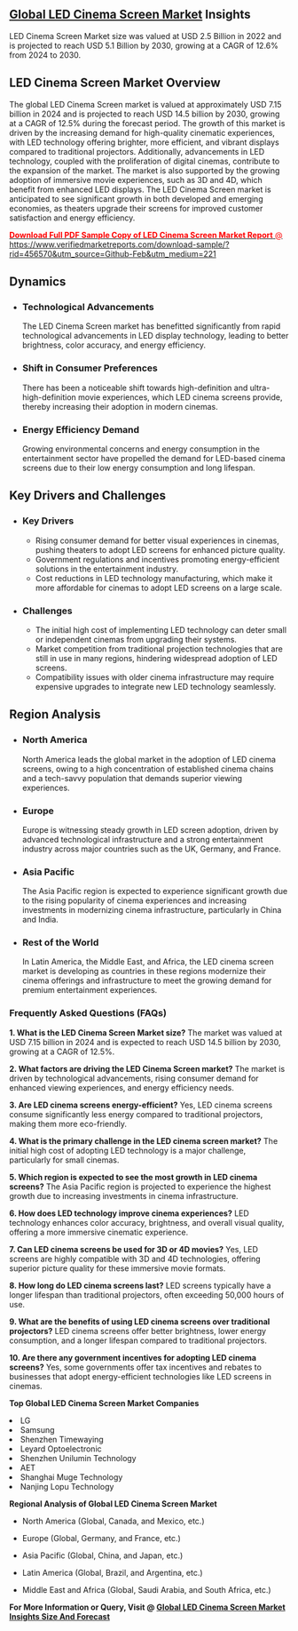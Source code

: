 <h2><a href="https://www.verifiedmarketreports.com/download-sample/?rid=456570&amp;utm_source=Github&amp;utm_medium=221" target="_blank">Global LED Cinema Screen Market</a> Insights</h2><p>LED Cinema Screen Market size was valued at USD 2.5 Billion in 2022 and is projected to reach USD 5.1 Billion by 2030, growing at a CAGR of 12.6% from 2024 to 2030.</p><p> <h2>LED Cinema Screen Market Overview</h2> <p>The global LED Cinema Screen market is valued at approximately USD 7.15 billion in 2024 and is projected to reach USD 14.5 billion by 2030, growing at a CAGR of 12.5% during the forecast period. The growth of this market is driven by the increasing demand for high-quality cinematic experiences, with LED technology offering brighter, more efficient, and vibrant displays compared to traditional projectors. Additionally, advancements in LED technology, coupled with the proliferation of digital cinemas, contribute to the expansion of the market. The market is also supported by the growing adoption of immersive movie experiences, such as 3D and 4D, which benefit from enhanced LED displays. The LED Cinema Screen market is anticipated to see significant growth in both developed and emerging economies, as theaters upgrade their screens for improved customer satisfaction and energy efficiency.</p> <p><a href="#"><p><span class=""><span style="color: #ff0000;"><strong>Download Full PDF Sample Copy of LED Cinema Screen Market Report</strong> @ </span><a href="https://www.verifiedmarketreports.com/download-sample/?rid=456570&amp;utm_source=Github-Feb&amp;utm_medium=221" target="_blank">https://www.verifiedmarketreports.com/download-sample/?rid=456570&amp;utm_source=Github-Feb&amp;utm_medium=221</a></span></p></a></p> <h2>Dynamics</h2> <ul> <li><h3>Technological Advancements</h3> The LED Cinema Screen market has benefitted significantly from rapid technological advancements in LED display technology, leading to better brightness, color accuracy, and energy efficiency.</li> <li><h3>Shift in Consumer Preferences</h3> There has been a noticeable shift towards high-definition and ultra-high-definition movie experiences, which LED cinema screens provide, thereby increasing their adoption in modern cinemas.</li> <li><h3>Energy Efficiency Demand</h3> Growing environmental concerns and energy consumption in the entertainment sector have propelled the demand for LED-based cinema screens due to their low energy consumption and long lifespan.</li> </ul> <h2>Key Drivers and Challenges</h2> <ul> <li><h3>Key Drivers</h3> <ul> <li>Rising consumer demand for better visual experiences in cinemas, pushing theaters to adopt LED screens for enhanced picture quality.</li> <li>Government regulations and incentives promoting energy-efficient solutions in the entertainment industry.</li> <li>Cost reductions in LED technology manufacturing, which make it more affordable for cinemas to adopt LED screens on a large scale.</li> </ul> </li> <li><h3>Challenges</h3> <ul> <li>The initial high cost of implementing LED technology can deter small or independent cinemas from upgrading their systems.</li> <li>Market competition from traditional projection technologies that are still in use in many regions, hindering widespread adoption of LED screens.</li> <li>Compatibility issues with older cinema infrastructure may require expensive upgrades to integrate new LED technology seamlessly.</li> </ul> </li> </ul> <h2>Region Analysis</h2> <ul> <li><h3>North America</h3> North America leads the global market in the adoption of LED cinema screens, owing to a high concentration of established cinema chains and a tech-savvy population that demands superior viewing experiences.</li> <li><h3>Europe</h3> Europe is witnessing steady growth in LED screen adoption, driven by advanced technological infrastructure and a strong entertainment industry across major countries such as the UK, Germany, and France.</li> <li><h3>Asia Pacific</h3> The Asia Pacific region is expected to experience significant growth due to the rising popularity of cinema experiences and increasing investments in modernizing cinema infrastructure, particularly in China and India.</li> <li><h3>Rest of the World</h3> In Latin America, the Middle East, and Africa, the LED cinema screen market is developing as countries in these regions modernize their cinema offerings and infrastructure to meet the growing demand for premium entertainment experiences.</li> </ul> <h3>Frequently Asked Questions (FAQs)</h3> <p><strong>1. What is the LED Cinema Screen Market size?</strong> The market was valued at USD 7.15 billion in 2024 and is expected to reach USD 14.5 billion by 2030, growing at a CAGR of 12.5%.</p> <p><strong>2. What factors are driving the LED Cinema Screen market?</strong> The market is driven by technological advancements, rising consumer demand for enhanced viewing experiences, and energy efficiency needs.</p> <p><strong>3. Are LED cinema screens energy-efficient?</strong> Yes, LED cinema screens consume significantly less energy compared to traditional projectors, making them more eco-friendly.</p> <p><strong>4. What is the primary challenge in the LED cinema screen market?</strong> The initial high cost of adopting LED technology is a major challenge, particularly for small cinemas.</p> <p><strong>5. Which region is expected to see the most growth in LED cinema screens?</strong> The Asia Pacific region is projected to experience the highest growth due to increasing investments in cinema infrastructure.</p> <p><strong>6. How does LED technology improve cinema experiences?</strong> LED technology enhances color accuracy, brightness, and overall visual quality, offering a more immersive cinematic experience.</p> <p><strong>7. Can LED cinema screens be used for 3D or 4D movies?</strong> Yes, LED screens are highly compatible with 3D and 4D technologies, offering superior picture quality for these immersive movie formats.</p> <p><strong>8. How long do LED cinema screens last?</strong> LED screens typically have a longer lifespan than traditional projectors, often exceeding 50,000 hours of use.</p> <p><strong>9. What are the benefits of using LED cinema screens over traditional projectors?</strong> LED cinema screens offer better brightness, lower energy consumption, and a longer lifespan compared to traditional projectors.</p> <p><strong>10. Are there any government incentives for adopting LED cinema screens?</strong> Yes, some governments offer tax incentives and rebates to businesses that adopt energy-efficient technologies like LED screens in cinemas.</p> </p><p><strong>Top Global LED Cinema Screen Market Companies</strong></p><div data-test-id=""><p><li>LG</li><li> Samsung</li><li> Shenzhen Timewaying</li><li> Leyard Optoelectronic</li><li> Shenzhen Unilumin Technology</li><li> AET</li><li> Shanghai Muge Technology</li><li> Nanjing Lopu Technology</li></p><div><strong>Regional Analysis of&nbsp;Global LED Cinema Screen Market</strong></div><ul><li dir="ltr"><p dir="ltr">North America&nbsp;(Global, Canada, and Mexico, etc.)</p></li><li dir="ltr"><p dir="ltr">Europe (Global, Germany, and France, etc.)</p></li><li dir="ltr"><p dir="ltr">Asia Pacific&nbsp;(Global, China, and Japan, etc.)</p></li><li dir="ltr"><p dir="ltr">Latin America&nbsp;(Global, Brazil, and Argentina, etc.)</p></li><li dir="ltr">Middle East and Africa&nbsp;(Global, Saudi Arabia, and South Africa, etc.)</li></ul><p><strong>For More Information or Query, Visit @&nbsp;</strong><strong><a href="https://www.verifiedmarketreports.com/product/led-cinema-screen-market/?utm_source=Github&amp;utm_medium=221" target="_blank">Global LED Cinema Screen Market Insights Size And Forecast</a></strong></p></div>
